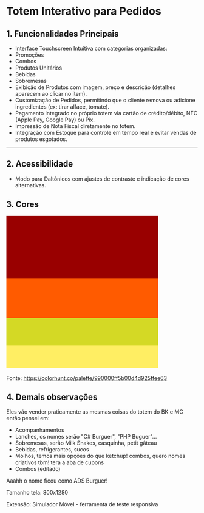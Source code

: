 # Totem Interativo para Pedidos
## 1. Funcionalidades Principais
- Interface Touchscreen Intuitiva com categorias organizadas:  
- Promoções  
- Combos  
- Produtos Unitários  
- Bebidas  
- Sobremesas  
- Exibição de Produtos com imagem, preço e descrição (detalhes aparecem ao clicar no item).  
- Customização de Pedidos, permitindo que o cliente remova ou adicione ingredientes (ex: tirar alface, tomate).  
- Pagamento Integrado no próprio totem via cartão de crédito/débito, NFC (Apple Pay, Google Pay) ou Pix.  
- Impressão de Nota Fiscal diretamente no totem.  
- Integração com Estoque para controle em tempo real e evitar vendas de produtos esgotados.  

---

## 2. Acessibilidade
- Modo para Daltônicos com ajustes de contraste e indicação de cores alternativas.

## 3. Cores

<img src="paleta.png" alt="Paleta de Cores" />

Fonte: https://colorhunt.co/palette/990000ff5b00d4d925ffee63

## 4. Demais observações

Eles vão vender praticamente as mesmas coisas do totem do BK e MC então pensei em:

- Acompanhamentos
- Lanches, os nomes serão "C# Burguer", "PHP Buguer"...
- Sobremesas, serão Milk Shakes, casquinha, petit gâteau
- Bebidas, refrigerantes, sucos
- Molhos, temos mais opções do que ketchup! combos, quero nomes criativos tbm! tera a aba de cupons
- Combos (editado)

Aaahh o nome ficou como ADS Burguer!

Tamanho tela: 800x1280

Extensão: Simulador Móvel - ferramenta de teste responsiva
 